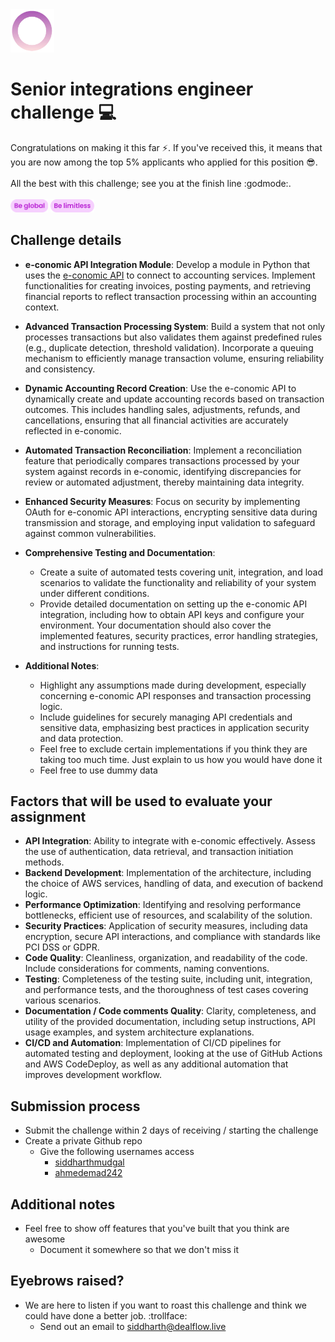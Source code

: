 
<img src="https://github.com/Dealflow-ApS/senior-front-end-engineer-challenge/blob/8d8b14e495eadacdd9e21c6a0da8038f757b9854/logo.gif" alt="logo" width="70"/>

# Senior integrations engineer challenge 💻

Congratulations on making it this far :zap:. If you've received this, it means that you are now among the top 5% applicants who applied for this position 😎. 
<br /><br />All the best with this challenge; see you at the finish line :godmode:. <br /><br />
<img src="https://github.com/Dealflow-ApS/senior-front-end-engineer-challenge/blob/3b398947f88de3aa38fd13f5136f605391dc3c44/global.png" alt="logo" width="60"/>
<img src="https://github.com/Dealflow-ApS/senior-front-end-engineer-challenge/blob/3b398947f88de3aa38fd13f5136f605391dc3c44/limitless.png" alt="logo" width="70"/>

## Challenge details

-   **e-conomic API Integration Module**: Develop a module in Python that uses the [e-conomic API](https://www.e-conomic.com/) to connect to accounting services. Implement functionalities for creating invoices, posting payments, and retrieving financial reports to reflect transaction processing within an accounting context.
    
-   **Advanced Transaction Processing System**: Build a system that not only processes transactions but also validates them against predefined rules (e.g., duplicate detection, threshold validation). Incorporate a queuing mechanism to efficiently manage transaction volume, ensuring reliability and consistency.
    
-   **Dynamic Accounting Record Creation**: Use the e-conomic API to dynamically create and update accounting records based on transaction outcomes. This includes handling sales, adjustments, refunds, and cancellations, ensuring that all financial activities are accurately reflected in e-conomic.
    
-   **Automated Transaction Reconciliation**: Implement a reconciliation feature that periodically compares transactions processed by your system against records in e-conomic, identifying discrepancies for review or automated adjustment, thereby maintaining data integrity.
    
-   **Enhanced Security Measures**: Focus on security by implementing OAuth for e-conomic API interactions, encrypting sensitive data during transmission and storage, and employing input validation to safeguard against common vulnerabilities.
    
-   **Comprehensive Testing and Documentation**:
    
    -   Create a suite of automated tests covering unit, integration, and load scenarios to validate the functionality and reliability of your system under different conditions.
    -   Provide detailed documentation on setting up the e-conomic API integration, including how to obtain API keys and configure your environment. Your documentation should also cover the implemented features, security practices, error handling strategies, and instructions for running tests.
-   **Additional Notes**:
    -   Highlight any assumptions made during development, especially concerning e-conomic API responses and transaction processing logic.
    -   Include guidelines for securely managing API credentials and sensitive data, emphasizing best practices in application security and data protection.
    - Feel free to exclude certain implementations if you think they are taking too much time. Just explain to us how you would have done it
    - Feel free to use dummy data

## Factors that will be used to evaluate your assignment

-   **API Integration**: Ability to integrate with e-conomic effectively. Assess the use of authentication, data retrieval, and transaction initiation methods.
-   **Backend Development**: Implementation of the architecture, including the choice of AWS services, handling of data, and execution of backend logic.
-   **Performance Optimization**: Identifying and resolving performance bottlenecks, efficient use of resources, and scalability of the solution.
-   **Security Practices**: Application of security measures, including data encryption, secure API interactions, and compliance with standards like PCI DSS or GDPR.
-   **Code Quality**: Cleanliness, organization, and readability of the code. Include considerations for comments, naming conventions.
-   **Testing**: Completeness of the testing suite, including unit, integration, and performance tests, and the thoroughness of test cases covering various scenarios.
-   **Documentation / Code comments Quality**: Clarity, completeness, and utility of the provided documentation, including setup instructions, API usage examples, and system architecture explanations.
-   **CI/CD and Automation**: Implementation of CI/CD pipelines for automated testing and deployment, looking at the use of GitHub Actions and AWS CodeDeploy, as well as any additional automation that improves development workflow.


## Submission process
- Submit the challenge within 2 days of receiving / starting the challenge
- Create a private Github repo
	- Give the following usernames access
		- [siddharthmudgal](https://github.com/siddharthmudgal)
		- [ahmedemad242](https://github.com/ahmedemad242)


## Additional notes
- Feel free to show off features that you've built that you think are awesome
  - Document it somewhere so that we don't miss it

## Eyebrows raised?
- We are here to listen if you want to roast this challenge and think we could have done a better job. :trollface:
  - Send out an email to siddharth@dealflow.live
